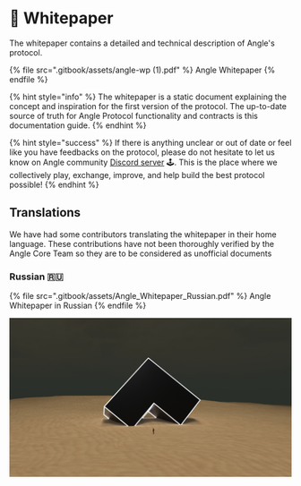 # 📖 Whitepaper

The whitepaper contains a detailed and technical description of Angle's protocol.

{% file src=".gitbook/assets/angle-wp (1).pdf" %}
Angle Whitepaper
{% endfile %}

{% hint style="info" %}
The whitepaper is a static document explaining the concept and inspiration for the first version of the protocol. The up-to-date source of truth for Angle Protocol functionality and contracts is this documentation guide.
{% endhint %}

{% hint style="success" %}
If there is anything unclear or out of date or feel like you have feedbacks on the protocol, please do not hesitate to let us know on Angle community [Discord server](https://discord.gg/67WSSZqBG6) 🕹️. This is the place where we collectively play, exchange, improve, and help build the best protocol possible!
{% endhint %}

## Translations

We have had some contributors translating the whitepaper in their home language. These contributions have not been thoroughly verified by the Angle Core Team so they are to be considered as unofficial documents

### Russian 🇷🇺

{% file src=".gitbook/assets/Angle_Whitepaper_Russian.pdf" %}
Angle Whitepaper in Russian
{% endfile %}

![](.gitbook/assets/angle_atmos_v5.jpg)
